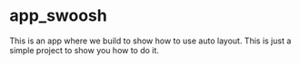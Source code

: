 # app_swoosh
This is an app where we build to show how to use auto layout.  This is just a simple project to show you how to do it.
